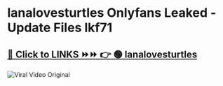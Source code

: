 
 # lanalovesturtles Onlyfans Leaked - Update Files lkf71

## <h2><a href="https://clipsfans.com/lanalovesturtles&ref=git">🔗 Click to LINKS ⏩⏩ 👉 🟢 lanalovesturtles </a></h2>

<a href="https://clipsfans.com/lanalovesturtles&ref=git" rel="nofollow" data-target="animated-image.originalLink"><img src="https://i.ibb.co.com/xMMVF88/686577567.gif" alt="Viral Video Original" style="max-width: 100%; display: inline-block;" data-target="animated-image.originalImage"></a>

